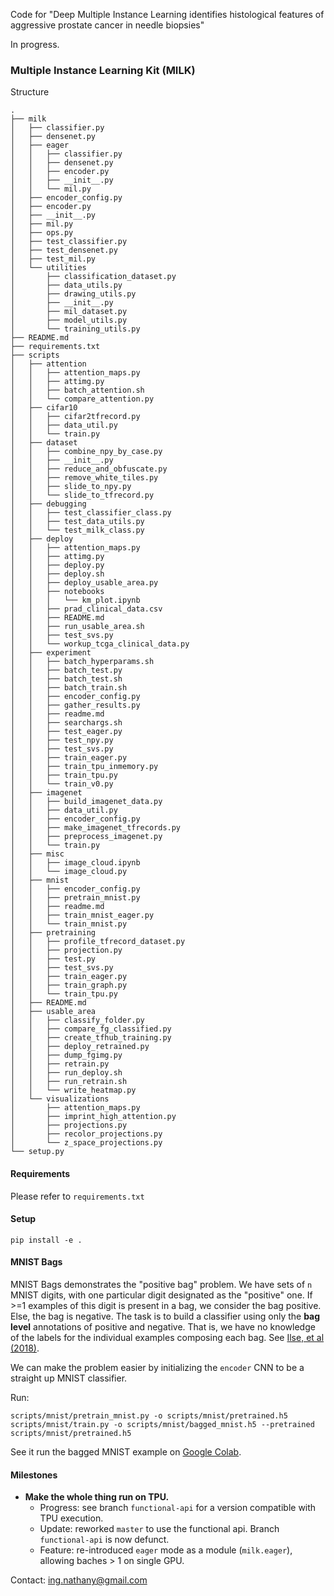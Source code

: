 Code for "Deep Multiple Instance Learning identifies histological features of aggressive prostate cancer in needle biopsies"

In progress.

### Multiple Instance Learning Kit (MILK)

Structure
```
.
├── milk
│   ├── classifier.py
│   ├── densenet.py
│   ├── eager
│   │   ├── classifier.py
│   │   ├── densenet.py
│   │   ├── encoder.py
│   │   ├── __init__.py
│   │   └── mil.py
│   ├── encoder_config.py
│   ├── encoder.py
│   ├── __init__.py
│   ├── mil.py
│   ├── ops.py
│   ├── test_classifier.py
│   ├── test_densenet.py
│   ├── test_mil.py
│   └── utilities
│       ├── classification_dataset.py
│       ├── data_utils.py
│       ├── drawing_utils.py
│       ├── __init__.py
│       ├── mil_dataset.py
│       ├── model_utils.py
│       └── training_utils.py
├── README.md
├── requirements.txt
├── scripts
│   ├── attention
│   │   ├── attention_maps.py
│   │   ├── attimg.py
│   │   ├── batch_attention.sh
│   │   └── compare_attention.py
│   ├── cifar10
│   │   ├── cifar2tfrecord.py
│   │   ├── data_util.py
│   │   └── train.py
│   ├── dataset
│   │   ├── combine_npy_by_case.py
│   │   ├── __init__.py
│   │   ├── reduce_and_obfuscate.py
│   │   ├── remove_white_tiles.py
│   │   ├── slide_to_npy.py
│   │   └── slide_to_tfrecord.py
│   ├── debugging
│   │   ├── test_classifier_class.py
│   │   ├── test_data_utils.py
│   │   └── test_milk_class.py
│   ├── deploy
│   │   ├── attention_maps.py
│   │   ├── attimg.py
│   │   ├── deploy.py
│   │   ├── deploy.sh
│   │   ├── deploy_usable_area.py
│   │   ├── notebooks
│   │   │   └── km_plot.ipynb
│   │   ├── prad_clinical_data.csv
│   │   ├── README.md
│   │   ├── run_usable_area.sh
│   │   ├── test_svs.py
│   │   └── workup_tcga_clinical_data.py
│   ├── experiment
│   │   ├── batch_hyperparams.sh
│   │   ├── batch_test.py
│   │   ├── batch_test.sh
│   │   ├── batch_train.sh
│   │   ├── encoder_config.py
│   │   ├── gather_results.py
│   │   ├── readme.md
│   │   ├── searchargs.sh
│   │   ├── test_eager.py
│   │   ├── test_npy.py
│   │   ├── test_svs.py
│   │   ├── train_eager.py
│   │   ├── train_tpu_inmemory.py
│   │   ├── train_tpu.py
│   │   └── train_v0.py
│   ├── imagenet
│   │   ├── build_imagenet_data.py
│   │   ├── data_util.py
│   │   ├── encoder_config.py
│   │   ├── make_imagenet_tfrecords.py
│   │   ├── preprocess_imagenet.py
│   │   └── train.py
│   ├── misc
│   │   ├── image_cloud.ipynb
│   │   └── image_cloud.py
│   ├── mnist
│   │   ├── encoder_config.py
│   │   ├── pretrain_mnist.py
│   │   ├── readme.md
│   │   ├── train_mnist_eager.py
│   │   └── train_mnist.py
│   ├── pretraining
│   │   ├── profile_tfrecord_dataset.py
│   │   ├── projection.py
│   │   ├── test.py
│   │   ├── test_svs.py
│   │   ├── train_eager.py
│   │   ├── train_graph.py
│   │   └── train_tpu.py
│   ├── README.md
│   ├── usable_area
│   │   ├── classify_folder.py
│   │   ├── compare_fg_classified.py
│   │   ├── create_tfhub_training.py
│   │   ├── deploy_retrained.py
│   │   ├── dump_fgimg.py
│   │   ├── retrain.py
│   │   ├── run_deploy.sh
│   │   ├── run_retrain.sh
│   │   └── write_heatmap.py
│   └── visualizations
│       ├── attention_maps.py
│       ├── imprint_high_attention.py
│       ├── projections.py
│       ├── recolor_projections.py
│       └── z_space_projections.py
└── setup.py

```

#### Requirements
Please refer to `requirements.txt`

#### Setup
```
pip install -e .
```

#### MNIST Bags
MNIST Bags demonstrates the "positive bag" problem.
We have sets of `n` MNIST digits, with one particular digit designated as the "positive" one.
If >=1 examples of this digit is present in a bag, we consider the bag positive.
Else, the bag is negative.
The task is to build a classifier using only the **bag level** annotations of positive and negative.
That is, we have no knowledge of the labels for the individual examples composing each bag.
See [Ilse, et al (2018)](https://arxiv.org/abs/1802.04712).

We can make the problem easier by initializing the `encoder` CNN to be a straight up MNIST classifier.

Run:

```
scripts/mnist/pretrain_mnist.py -o scripts/mnist/pretrained.h5
scripts/mnist/train.py -o scripts/mnist/bagged_mnist.h5 --pretrained scripts/mnist/pretrained.h5
```

See it run the bagged MNIST example on [Google Colab](https://colab.research.google.com/drive/1eOcZaqQG01fS16ckn9x94ivW-k12fbcg). 

#### Milestones
- **Make the whole thing run on TPU.** 
  - Progress: see branch `functional-api` for a version compatible with TPU execution. 
  - Update: reworked `master` to use the functional api. Branch `functional-api` is now defunct.
  - Feature: re-introduced `eager` mode as a module (`milk.eager`), allowing baches > 1 on single GPU.

 
Contact: ing.nathany@gmail.com
